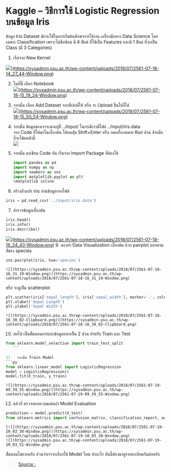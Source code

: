 
Kaggle – วิธีการใช้ Logistic Regression บนข้อมูล Iris
===

ข้อมูล Iris Dataset มักจะใช้ในการเริ่มต้นศึกษาการใช้งาน เครื่องมือทาง Data Science โดยเฉพาะ Classification เพราะไม่ซับซ้อน มี 4 ฟิลด์ ที่ใช้เป็น Features และมี 1 ฟิลด์ ที่จะเป็น Class (มี 3 Categories)

1.  เริ่มจาก New Kernel  

![](https://sysadmin.psu.ac.th/wp-content/uploads/2018/07/2561-07-18-14_27_44-Window.png)](https://sysadmin.psu.ac.th/wp-content/uploads/2018/07/2561-07-18-14_27_44-Window.png)

2.  ในที่นี้ เลือก Notebook  
    ![](https://sysadmin.psu.ac.th/wp-content/uploads/2018/07/2561-07-18-15_19_24-Window.png)](https://sysadmin.psu.ac.th/wp-content/uploads/2018/07/2561-07-18-15_19_24-Window.png)
    
3.  จากนั้น เลือก Add Dataset จากที่เค้ามีให้ หรือ จะ Upload ขึ้นไปก็ได้  
    ![](https://sysadmin.psu.ac.th/wp-content/uploads/2018/07/2561-07-18-15_50_54-Window.png)](https://sysadmin.psu.ac.th/wp-content/uploads/2018/07/2561-07-18-15_50_54-Window.png)
4.  จากนั้น ข้อมูลของเราจะมาอยู่ที่ ../input/ ในกรณีเรามีไฟล์ ../input/iris.data  
    จาก Code ที่ให้มาในเบื้องต้น ให้กดปุ่ม Shift+Enter หรือ กดเครื่องหมาย Run ด้าน ซ้ายมือ ก็จะได้ผลดังนี้  
    [![](https://sysadmin.psu.ac.th/wp-content/uploads/2018/07/2561-07-18-15_56_30-.png)](https://sysadmin.psu.ac.th/wp-content/uploads/2018/07/2561-07-18-15_56_30-.png)
5.  จากนั้น มาเขียน Code กัน เริ่มจาก Import Package ที่ต้องใช้
    ```py
    import pandas as pd
    import numpy as np
    import seaborn as sns
    import matplotlib.pyplot as plt
    %matplotlib inline
    ```
6.  สร้างตัวแปร iris อ่านข้อมูลจากไฟล์
   ```py
  iris = pd.read_csv('../input/iris.data')
  ```
7.  สำรวจข้อมูลเบื้องต้น  

```py
iris.head()  
iris.info()  
iris.describe()  
 ```
 
![](https://sysadmin.psu.ac.th/wp-content/uploads/2018/07/2561-07-18-16_24_43-Window.png)](https://sysadmin.psu.ac.th/wp-content/uploads/2018/07/2561-07-18-16_24_43-Window.png)
9.  ลองทำ Data Visualization เบื้องต้น ด้วย pairplot แยกตามสีของ species
 
 ```py   
sns.pairplot(iris, hue='species')
```    
    ![](https://sysadmin.psu.ac.th/wp-content/uploads/2018/07/2561-07-18-16_31_19-Window.png)](https://sysadmin.psu.ac.th/wp-content/uploads/2018/07/2561-07-18-16_31_19-Window.png)
    
หรือ จะดูเป็น scatterplot
 ```py   
 plt.scatter(iris['sepal_length'], iris['sepal_width'], marker='.', color='r')
 plt.xlabel('Sepal Length')
 plt.ylabel('Sepal Width')
 ```   
    ![](https://sysadmin.psu.ac.th/wp-content/uploads/2018/07/2561-07-18-16_38_02-Clipboard.png)](https://sysadmin.psu.ac.th/wp-content/uploads/2018/07/2561-07-18-16_38_02-Clipboard.png)
    
10.  ต่อไป เป็นขั้นตอนการแบ่งข้อมูลออกเป็น 2 ส่วน สำหรับ Train และ Test
    
 ```py
 from sklearn.model_selection import train_test_split
    ```
    
11.  จากนั้น Train Model
```py    
from sklearn.linear_model import LogisticRegression
model = LogisticRegression()
model.fit(X_train, y_train)
 ```   
    ![](https://sysadmin.psu.ac.th/wp-content/uploads/2018/07/2561-07-19-09_59_55-Window.png)](https://sysadmin.psu.ac.th/wp-content/uploads/2018/07/2561-07-19-09_59_55-Window.png)
    
12.  แล้วก็ ตรวจสอบความแม่นยำ Model Evaluation
 ```py   
prediction = model.predict(X_test)
 from sklearn.metrics import confusion_matrix, classification_report, accuracy_score
 ```   
    [![](https://sysadmin.psu.ac.th/wp-content/uploads/2018/07/2561-07-19-10_03_38-Window.png)](https://sysadmin.psu.ac.th/wp-content/uploads/2018/07/2561-07-19-10_03_38-Window.png)  
    ![](https://sysadmin.psu.ac.th/wp-content/uploads/2018/07/2561-07-19-10_03_51-Window.png)

ขั้นตอนไม่ยากครับ ส่วนว่าเราจะเลือกใช้ Model ไหน ทำอะไร อันนี้ต้องมาดูรายละเอียดกันต่อครับ

> [Source :](https://sysadmin.psu.ac.th/2018/07/19/kaggle-logistic-regression-iris-dataset/)
<!--stackedit_data:
eyJoaXN0b3J5IjpbMTA4MjAwNTgwOCwxNDc2MDYzOTE4XX0=
-->